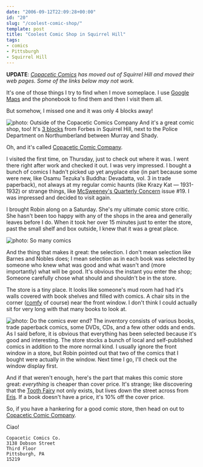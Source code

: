 ```yaml
---
date: "2006-09-12T22:09:28+00:00"
id: "20"
slug: "/coolest-comic-shop/"
template: post
title: "Coolest Comic Shop in Squirrel Hill"
tags:
- comics
- Pittsburgh
- Squirrel Hill
---
```


**UPDATE**: _[Copacetic Comics](http://www.copaceticcomics.com/) has moved out
of Squirrel Hill and moved their web pages. Some of the links below may not
work._

It's one of those things I try to find when I move someplace. I use
[Google Maps](http://maps.google.com/) and the phonebook to find them and then I
visit them all.

But somehow, I missed one and it was only 4 blocks away!

![photo: Outside of the Copacetic Comics
Company](copacetic-outside.png) And it's
a great comic shop, too! It's
[3 blocks](http://maps.google.com/maps?f=q&hl=en&q=1505+asbury,+pittsburgh,+pa&ie=UTF8&z=15≪=40.442734,-79.920774&spn=0.01411,0.041499&om=1&iwloc=A)
from Forbes in Squirrel Hill, next to the Police Department on Northumberland
between Murray and Shady.

Oh, and it's called [Copacetic Comic Company](http://www.copaceticcomics.com/).

I visited the first time, on Thursday, just to check out where it was. I went
there right after work and checked it out. I was very impressed. I bought a
bunch of comics I hadn't picked up yet anyplace else (in part because some were
new, like Osamu Tezuka's Buddha: Devadatta, vol. 3 in trade paperback), not
always at my regular comic haunts (like Krazy Kat — 1931-1932) or strange
things, like
[McSweeney's Quarterly Concern](http://home.earthlink.net/~copaceticcomicsco/mcsweeneys.html)
issue \#19. I was impressed and decided to visit again.

I brought Robin along on a Saturday. She's my ultimate comic store critic. She
hasn't been too happy with any of the shops in the area and generally leaves
before I do. When it took her over 15 minutes just to enter the store, past the
small shelf and box outside, I knew that it was a great place.

![photo: So many
comics](copacetic-shelves1.png 'So many comics')

And the thing that makes it great: the selection. I don't mean selection like
Barnes and Nobles does; I mean selection as in each book was selected by someone
who knew what was good and what wasn't and (more importantly) what will be good.
It's obvious the instant you enter the shop; Someone carefully chose what should
and shouldn't be in the store.

The store is a tiny place. It looks like someone's mud room had had it's walls
covered with book shelves and filled with comics. A chair sits in the corner
([comfy](http://people.csail.mit.edu/paulfitz/spanish/script.html) of course)
near the front window. I don't think I could actually sit for very long with
that many books to look at.

![photo: Do the comics ever
end?](copacetic-shelves2.png 'Do the comics ever end?')
The inventory consists of various books, trade paperback comics, some DVDs, CDs,
and a few other odds and ends. As I said before, it is obvious that everything
has been selected because it's good and interesting. The store stocks a bunch of
local and self-published comics in addition to the more normal kind. I usually
ignore the front window in a store, but Robin pointed out that two of the comics
that I bought were actually in the window. Next time I go, I'll check out the
window display first.

And if that weren't enough, here's the part that makes this comic store great:
_everything_ is cheaper than cover price. It's strange; like discovering that
the [Tooth Fairy](http://en.wikipedia.org/wiki/Tooth_fairy) not only exists, but
lives down the street across from [Eris](http://en.wikipedia.org/wiki/Eris). If
a book doesn't have a price, it's 10% off the cover price.

So, if you have a hankering for a good comic store, then head on out to
[Copacetic Comic Company](http://www.copaceticcomics.com/).

Ciao!

    Copacetic Comics Co.
    3138 Dobson Street
    Third Floor
    Pittsburgh, PA
    15219
